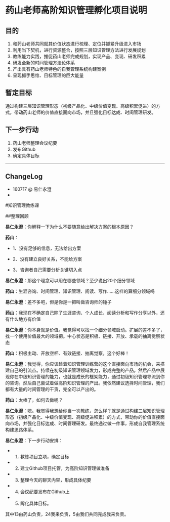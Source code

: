 # 药山老师高阶知识管理孵化项目说明

## 目的

1. 和药山老师共同就其价值状态进行梳理、定位并抓紧升级进入市场
2. 利用当下契机，进行资源整合，按照三层知识管理方法进行发展规划
3. 教练能力实践，推促药山老师完成规划，实现产品、变现、研发积累
4. 研发全新的时间管理方法论体系
5. 产出具有药山老师特色的自我管理系统构建案例
6. 呈现抓手思维、目标管理的巨大能量

## 暂定目标

通过构建三层知识管理形态（初级产品化、中级价值变现、高级积累促进）的方式，带动药山老师的价值直接面向市场，并且强化目标达成、时间管理研发。

## 下一步行动

1. 药山老师整理会议纪要
2. 发布Github
3. 确定具体目标

----

## ChangeLog

- 160717 @ 易仁永澄 
- 
#知识管理教练课

##整理回顾

**易仁永澄**：你解释一下为什么不要随意给出解决方案的根本原因？

**药山**：

- 1、没有足够的信息，无法给出方案

- 2、没有建立良好关系，不能给方案

- 3、咨询者自己需要分析关键切入点



**易仁永澄**：那这个理念可以用在哪些领域？至少说出20个细分领域

**药山**：生涯咨询、时间管理、知识管理、阅读、写作……这样的算细分领域吗

**易仁永澄**：差不多吧，但是你是一把叫做咨询师的锤子

**药山**：我现在不确定自己除了生涯咨询、个人成长、阅读分析和写作分享以外，还有什么地方有价值

**易仁永澄**：你本身就是价值。我觉得可以找一个细分领域启动。扩展的差不多了，找一个使用价值最大的领域把。中心状态是积极、链接、开放、承载的抽离觉察状态



**药山**：积极主动、开放空杯、有效链接、抽离觉察，这个好棒！

**易仁永澄**：我觉得，你应该趁着知识管理训练营的这个直接面向市场的机会，来搭建自己的引流点。持续在初级知识管理领域发力，形成完整的产品。然后产品中展现你在中级知识管理的能力，也就是成长的框架能力，通过初级知识管理导流到你的咨询。然后自己尝试着做高阶知识管理的产出。我依然建议选择时间管理，我们都有大量的时间管理的干货，完全可以产出的。

**药山**：太棒了，如何去做呢？

**易仁永澄**：嗯。我觉得我想给你当一次教练，怎么样？就是通过构建三层知识管理形态（初级产品化、中级价值变现、高级促进积累）的方式，带动你的价值直接面向市场，并强化目标达成、时间管理研发。最终通过做一件事，形成自我管理系统构建思路体系。


**易仁永澄**：下一步行动安排：

- 1. 教练项目立项，确定目标

- 2. 建立Github项目托管，为高阶知识管理做准备

- 3. 整理今天的聊天内容，形成具体纪要

- 4. 会议纪要发布在Github上

- 5. 孵化具体目标。



其中13由药山负责，24我来负责，5由我们共同完成我来负责。



